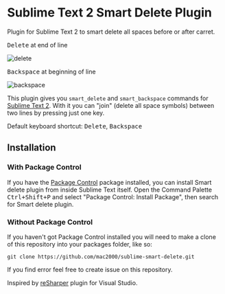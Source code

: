 Sublime Text 2 Smart Delete Plugin
==================================

Plugin for Sublime Text 2 to smart delete all spaces before or after carret.

<kbd>Delete</kbd> at end of line

![delete](http://github.com/mac2000/sublime-smart-delete/raw/master/sublime-smart-delete.gif)

<kbd>Backspace</kbd> at beginning of line

![backspace](http://github.com/mac2000/sublime-smart-delete/raw/master/sublime-smart-backspace.gif)

This plugin gives you `smart_delete` and `smart_backspace` commands for [Sublime Text 2][sublime]. With it you can "join" (delete all space symbols) between two lines by pressing just one key.

Default keyboard shortcut: <kbd>Delete</kbd>, <kbd>Backspace</kbd>

Installation
------------

### With Package Control ###

If you have the [Package Control][package_control] package installed, you can install Smart delete plugin from inside Sublime Text itself. Open the Command Palette <kbd>Ctrl+Shift+P</kbd> and select "Package Control: Install Package", then search for Smart delete plugin.

### Without Package Control ###

If you haven't got Package Control installed you will need to make a clone of this repository into your packages folder, like so:

    git clone https://github.com/mac2000/sublime-smart-delete.git

If you find error feel free to create issue on this repository.

Inspired by [reSharper][resharper] plugin for Visual Studio.


[sublime]: http://www.sublimetext.com/
[package_control]: http://wbond.net/sublime_packages/package_control
[resharper]: http://www.jetbrains.com/resharper/